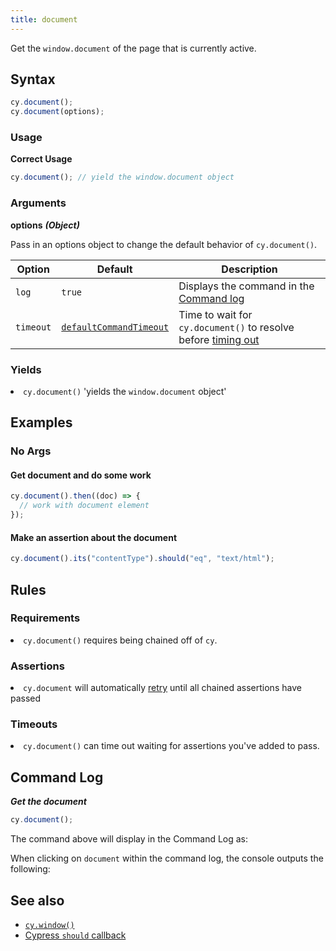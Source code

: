 ```yaml
---
title: document
---
```


Get the `window.document` of the page that is currently active.

## Syntax

```javascript
cy.document();
cy.document(options);
```

### Usage

**<Icon name="check-circle" color="green"></Icon> Correct Usage**

```javascript
cy.document(); // yield the window.document object
```

### Arguments

**<Icon name="angle-right"></Icon> options** **_(Object)_**

Pass in an options object to change the default behavior of `cy.document()`.

| Option    | Default                                                              | Description                                                                              |
| --------- | -------------------------------------------------------------------- | ---------------------------------------------------------------------------------------- |
| `log`     | `true`                                                               | Displays the command in the [Command log](/guides/core-concepts/test-runner#Command-Log) |
| `timeout` | [`defaultCommandTimeout`](/guides/references/configuration#Timeouts) | Time to wait for `cy.document()` to resolve before [timing out](#Timeouts)               |

### Yields [<Icon name="question-circle"/>](introduction-to-cypress#Subject-Management)

<List><li>`cy.document()` 'yields the `window.document` object' </li></List>

## Examples

### No Args

#### Get document and do some work

```javascript
cy.document().then((doc) => {
  // work with document element
});
```

#### Make an assertion about the document

```javascript
cy.document().its("contentType").should("eq", "text/html");
```

## Rules

### Requirements [<Icon name="question-circle"/>](introduction-to-cypress#Chains-of-Commands)

<List><li>`cy.document()` requires being chained off of `cy`.</li></List>

### Assertions [<Icon name="question-circle"/>](introduction-to-cypress#Assertions)

<List><li>`cy.document` will automatically [retry](/guides/core-concepts/retry-ability) until all chained assertions have passed</li></List>

### Timeouts [<Icon name="question-circle"/>](introduction-to-cypress#Timeouts)

<List><li>`cy.document()` can time out waiting for assertions you've added to pass.</li></List>

## Command Log

**_Get the document_**

```javascript
cy.document();
```

The command above will display in the Command Log as:

<DocsImage src="/img/api/document/get-document-of-application-in-command-log.png" alt="Command log document" ></DocsImage>

When clicking on `document` within the command log, the console outputs the following:

<DocsImage src="/img/api/document/console-yields-the-document-of-aut.png" alt="console.log document" ></DocsImage>

## See also

- [`cy.window()`](/api/commands/window)
- [Cypress `should` callback](https://glebbahmutov.com/blog/cypress-should-callback/)
